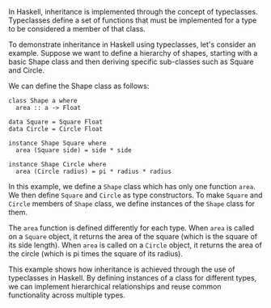 In Haskell, inheritance is implemented through the concept of typeclasses. Typeclasses define a set of functions that must be implemented for a type to be considered a member of that class. 

To demonstrate inheritance in Haskell using typeclasses, let's consider an example. Suppose we want to define a hierarchy of shapes, starting with a basic Shape class and then deriving specific sub-classes such as Square and Circle. 

We can define the Shape class as follows:

```
class Shape a where
  area :: a -> Float

data Square = Square Float
data Circle = Circle Float

instance Shape Square where
  area (Square side) = side * side

instance Shape Circle where
  area (Circle radius) = pi * radius * radius
```

In this example, we define a `Shape` class which has only one function `area`. We then define `Square` and `Circle` as type constructors. To make `Square` and `Circle` members of `Shape` class, we define instances of the `Shape` class for them.

The `area` function is defined differently for each type. When `area` is called on a `Square` object, it returns the area of the square (which is the square of its side length). When `area` is called on a `Circle` object, it returns the area of the circle (which is pi times the square of its radius).

This example shows how inheritance is achieved through the use of typeclasses in Haskell. By defining instances of a class for different types, we can implement hierarchical relationships and reuse common functionality across multiple types.
